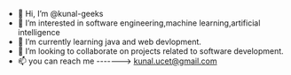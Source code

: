 - 👋 Hi, I’m @kunal-geeks
- 👀 I’m interested in software engineering,machine learning,artificial intelligence
- 🌱 I’m currently learning java and web devlopment.
- 💞️ I’m looking to collaborate on projects related to software development.
- 📫 you can reach me -------> kunal.ucet@gmail.com

<!---
kunal-geeks/kunal-geeks is a ✨ special ✨ repository because its `README.md` (this file) appears on your GitHub profile.
You can click the Preview link to take a look at your changes.
--->
